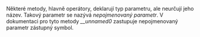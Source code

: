 Některé metody, hlavně operátory, deklarují typ parametru, ale neurčují jeho název. Takový parametr se nazývá *nepojmenovaný parametr*. V dokumentaci pro tyto metody *__unnamed0* zastupuje nepojmenovaný parametr zástupný symbol.